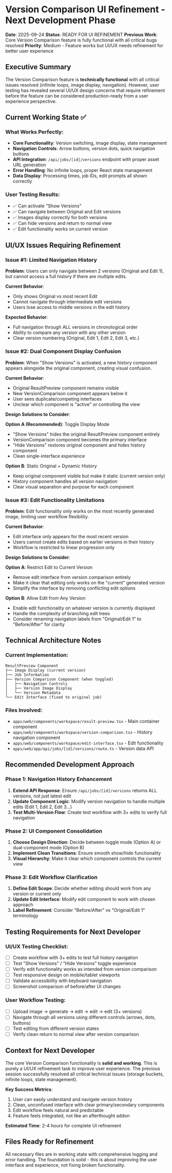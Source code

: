 # Version Comparison UI Refinement - Next Development Phase

**Date**: 2025-09-24
**Status**: READY FOR UI REFINEMENT
**Previous Work**: Core Version Comparison feature is fully functional with all critical bugs resolved
**Priority**: Medium - Feature works but UI/UX needs refinement for better user experience

## Executive Summary

The Version Comparison feature is **technically functional** with all critical issues resolved (infinite loops, image display, navigation). However, user testing has revealed several UI/UX design concerns that require refinement before the feature can be considered production-ready from a user experience perspective.

## Current Working State ✅

### What Works Perfectly:
- **Core Functionality**: Version switching, image display, state management
- **Navigation Controls**: Arrow buttons, version dots, quick navigation buttons
- **API Integration**: `/api/jobs/[id]/versions` endpoint with proper asset URL generation
- **Error Handling**: No infinite loops, proper React state management
- **Data Display**: Processing times, job IDs, edit prompts all shown correctly

### User Testing Results:
- ✅ Can activate "Show Versions"
- ✅ Can navigate between Original and Edit versions
- ✅ Images display correctly for both versions
- ✅ Can hide versions and return to normal view
- ✅ Edit functionality works on current version

## UI/UX Issues Requiring Refinement

### Issue #1: Limited Navigation History
**Problem**: Users can only navigate between 2 versions (Original and Edit 1), but cannot access a full history if there are multiple edits.

**Current Behavior**:
- Only shows Original vs most recent Edit
- Cannot navigate through intermediate edit versions
- Users lose access to middle versions in the edit history

**Expected Behavior**:
- Full navigation through ALL versions in chronological order
- Ability to compare any version with any other version
- Clear version numbering (Original, Edit 1, Edit 2, Edit 3, etc.)

### Issue #2: Dual Component Display Confusion
**Problem**: When "Show Versions" is activated, a new history component appears alongside the original component, creating visual confusion.

**Current Behavior**:
- Original ResultPreview component remains visible
- New VersionComparison component appears below it
- User sees duplicate/competing interfaces
- Unclear which component is "active" or controlling the view

**Design Solutions to Consider**:

**Option A (Recommended)**: Toggle Display Mode
- "Show Versions" hides the original ResultPreview component entirely
- VersionComparison component becomes the primary interface
- "Hide Versions" restores original component and hides history component
- Clean single-interface experience

**Option B**: Static Original + Dynamic History
- Keep original component visible but make it static (current version only)
- History component handles all version navigation
- Clear visual separation and purpose for each component

### Issue #3: Edit Functionality Limitations
**Problem**: Edit functionality only works on the most recently generated image, limiting user workflow flexibility.

**Current Behavior**:
- Edit interface only appears for the most recent version
- Users cannot create edits based on earlier versions in their history
- Workflow is restricted to linear progression only

**Design Solutions to Consider**:

**Option A**: Restrict Edit to Current Version
- Remove edit interface from version comparison entirely
- Make it clear that editing only works on the "current" generated version
- Simplify the interface by removing conflicting edit options

**Option B**: Allow Edit from Any Version
- Enable edit functionality on whatever version is currently displayed
- Handle the complexity of branching edit trees
- Consider renaming navigation labels from "Original/Edit 1" to "Before/After" for clarity

## Technical Architecture Notes

### Current Implementation:
```
ResultPreview Component
├── Image Display (current version)
├── Job Information
├── Version Comparison Component (when toggled)
│   ├── Navigation Controls
│   ├── Version Image Display
│   └── Version Metadata
└── Edit Interface (fixed to original job)
```

### Files Involved:
- `apps/web/components/workspace/result-preview.tsx` - Main container component
- `apps/web/components/workspace/version-comparison.tsx` - History navigation component
- `apps/web/components/workspace/edit-interface.tsx` - Edit functionality
- `apps/web/app/api/jobs/[id]/versions/route.ts` - Version data API

## Recommended Development Approach

### Phase 1: Navigation History Enhancement
1. **Extend API Response**: Ensure `/api/jobs/[id]/versions` returns ALL versions, not just latest edit
2. **Update Component Logic**: Modify version navigation to handle multiple edits (Edit 1, Edit 2, Edit 3...)
3. **Test Multi-Version Flow**: Create test workflow with 3+ edits to verify full navigation

### Phase 2: UI Component Consolidation
1. **Choose Design Direction**: Decide between toggle mode (Option A) or dual-component mode (Option B)
2. **Implement Clean Transitions**: Ensure smooth show/hide functionality
3. **Visual Hierarchy**: Make it clear which component controls the current view

### Phase 3: Edit Workflow Clarification
1. **Define Edit Scope**: Decide whether editing should work from any version or current only
2. **Update Edit Interface**: Modify edit component to work with chosen approach
3. **Label Refinement**: Consider "Before/After" vs "Original/Edit 1" terminology

## Testing Requirements for Next Developer

### UI/UX Testing Checklist:
- [ ] Create workflow with 3+ edits to test full history navigation
- [ ] Test "Show Versions" / "Hide Versions" toggle experience
- [ ] Verify edit functionality works as intended from version comparison
- [ ] Test responsive design on mobile/tablet viewports
- [ ] Validate accessibility with keyboard navigation
- [ ] Screenshot comparison of before/after UI changes

### User Workflow Testing:
- [ ] Upload image → generate → edit → edit → edit (3+ versions)
- [ ] Navigate through all versions using different controls (arrows, dots, buttons)
- [ ] Test editing from different version states
- [ ] Verify clean return to normal view after version comparison

## Context for Next Developer

The core Version Comparison functionality is **solid and working**. This is purely a UI/UX refinement task to improve user experience. The previous session successfully resolved all critical technical issues (storage buckets, infinite loops, state management).

**Key Success Metrics**:
1. User can easily understand and navigate version history
2. Clean, unconfused interface with clear primary/secondary components
3. Edit workflow feels natural and predictable
4. Feature feels integrated, not like an afterthought addon

**Estimated Time**: 2-4 hours for complete UI refinement

## Files Ready for Refinement

All necessary files are in working state with comprehensive logging and error handling. The foundation is solid - this is about improving the user interface and experience, not fixing broken functionality.